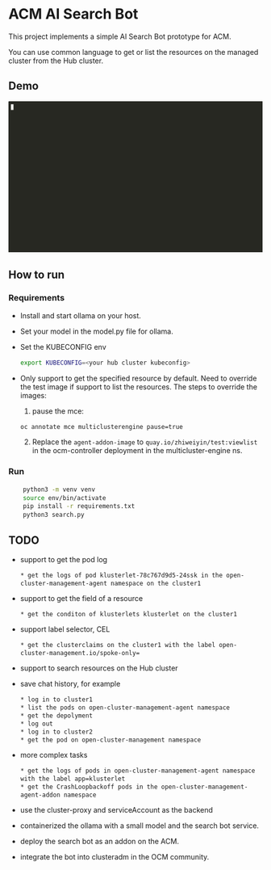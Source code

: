# ACM AI Search Bot

This project implements a simple AI Search Bot prototype for ACM.

You can use common language to get or list the resources on the managed cluster from the Hub cluster.

## Demo

![demo GIF "how to search resources on the managed cluster"](./.github/demo.gif)

## How to run

### Requirements 

* Install and start ollama on your host.

* Set your model in the model.py file for ollama.

* Set the KUBECONFIG env
  ```bash
  export KUBECONFIG=<your hub cluster kubeconfig>
  ```

* Only support to get the specified resource by default. Need to override the test image if support to list the resources.
The steps to override the images:
  1. pause the mce:
    ```bash
    oc annotate mce multiclusterengine pause=true
    ```
  2. Replace the `agent-addon-image` to `quay.io/zhiweiyin/test:viewlist` in the ocm-controller deployment in the multicluster-engine ns.
    
### Run
```bash
    python3 -m venv venv
    source env/bin/activate
    pip install -r requirements.txt
    python3 search.py
```

## TODO

* support to get the pod log
    ```
    * get the logs of pod klusterlet-78c767d9d5-24ssk in the open-cluster-management-agent namespace on the cluster1
    ```

* support to get the field of a resource
    ```
    * get the conditon of klusterlets klusterlet on the cluster1
    ```
* support label selector, CEL
    ```
    * get the clusterclaims on the cluster1 with the label open-cluster-management.io/spoke-only=
    ```

* support to search resources on the Hub cluster
    
* save chat history, for example 
    ```
    * log in to cluster1
    * list the pods on open-cluster-management-agent namespace
    * get the depolyment 
    * log out
    * log in to cluster2
    * get the pod on open-cluster-management namespace
    ```

* more complex tasks
    ```
    * get the logs of pods in open-cluster-management-agent namespace with the label app=klusterlet
    * get the CrashLoopbackoff pods in the open-cluster-management-agent-addon namespace
    ```

* use the cluster-proxy and serviceAccount as the backend

* containerized the ollama with a small model and the search bot service.

* deploy the search bot as an addon on the ACM.

* integrate the bot into clusteradm in the OCM community.
